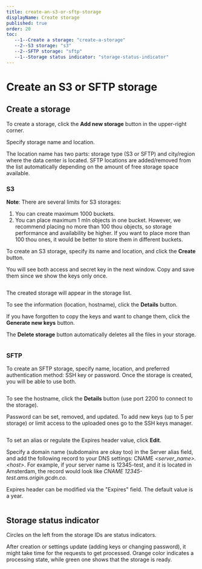 ```yaml
---
title: create-an-s3-or-sftp-storage
displayName: Create storage
published: true
order: 20
toc:
   --1--Create a storage: "create-a-storage"
   --2--S3 storage: "s3"
   --2--SFTP storage: "sftp"
   --1--Storage status indicator: "storage-status-indicator"
---
```


# Create an S3 or SFTP storage

## Create a storage

To create a storage, click the **Add new storage** button in the upper-right corner.

Specify storage name and location.

The location name has two parts: storage type (S3 or SFTP) and city/region where the data center is located. SFTP locations are added/removed from the list automatically depending on the amount of free storage space available.

### S3

**Note**: There are several limits for S3 storages:

1.  You can create maximum 1000 buckets. 
2.  You can place maximum 1 mln objects in one bucket. However, we recommend placing no more than 100 thou objects, so storage performance and availability be higher. If you want to place more than 100 thou ones, it would be better to store them in different buckets. 

To create an S3 storage, specify its name and location, and click the **Create** button.

You will see both access and secret key in the next window. Copy and save them since we show the keys only once.

<img src="https://assets.gcore.pro/docs/storage/create-storage/s3-storage-created-10.png" alt="">

The created storage will appear in the storage list.

To see the information (location, hostname), click the **Details** button.

If you have forgotten to copy the keys and want to change them, click the **Generate new keys** button.

The **Delete storage** button automatically deletes all the files in your storage.

<img src="https://assets.gcore.pro/docs/storage/create-storage/s3-storage-settings-20.png" alt="">

### SFTP

To create an SFTP storage, specify name, location, and preferred authentication method: SSH key or password. Once the storage is created, you will be able to use both.

<img src="https://assets.gcore.pro/docs/storage/create-storage/sftp-storage-created-30.png" alt="">

To see the hostname, click the **Details** button (use port 2200 to connect to the storage).

Password can be set, removed, and updated. To add new keys (up to 5 per storage) or limit access to the uploaded ones go to the SSH keys manager.

<img src="https://assets.gcore.pro/docs/storage/create-storage/sftp-storage-settings-40.png" alt="">

To set an alias or regulate the Expires header value, click **Edit**.

Specify a domain name (subdomains are okay too) in the Server alias field, and add the following record to your DNS settings: CNAME *\<server_name>.\<host>*. For example, if your server name is 12345-test, and it is located in Amsterdam, the record would look like *CNAME 12345-test.ams.origin.gcdn.co.*

Expires header can be modified via the "Expires" field. The default value is a year.

<img src="https://assets.gcore.pro/docs/storage/create-storage/sftp-expires-header-50.png" alt="">

## Storage status indicator

Circles on the left from the storage IDs are status indicators.

After creation or settings update (adding keys or changing password), it might take time for the requests to get processed. Orange color indicates a processing state, while green one shows that the storage is ready.